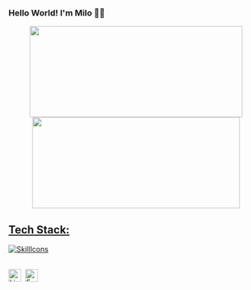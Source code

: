 ### Hello World! I'm Milo 👨‍💻
<!--
**MiloVSM/MiloVSM** is a ✨ _special_ ✨ repository because its `README.md` (this file) appears on your GitHub profile.

Here are some ideas to get you started:

- 🔭 I’m currently working on ...
- 🌱 I’m currently learning ...
- 👯 I’m looking to collaborate on ...
- 🤔 I’m looking for help with ...
- 💬 Ask me about ...
- 📫 How to reach me: ...
- 😄 Pronouns: ...
- ⚡ Fun fact: ...
-->
<div align="center" style="display: inline-flex">
<a href="https://github.com/MiloVSM?tab=repositories">
  <img width="420em" height="180em" src="https://github-readme-stats.vercel.app/api?username=MiloVSM&show_icons=true&theme=midnight-purple&include_all_commits=true&count_private=true"/>
  <img width="410em" height="180em" src="https://github-readme-stats.vercel.app/api/top-langs/?username=MiloVSM&layout=compact&langs_count=8&theme=midnight-purple"/>
</div>
  
##  Tech Stack:

  [![SkillIcons](https://skillicons.dev/icons?i=js,nodejs,react,cs,dotnet)](https://skillicons.dev)<br/>&nbsp;
<div> 
  <a href="https://linkedin.com/in/milovsm" target="_blank"><img src="https://img.shields.io/badge/Linkedin-0077B5?style=flat&logo=linkedin&logoColor=white" alt="LinkedIn Badge" height="25"></a>&nbsp;
  <a href="mailto:murilo1.0@outlook.com" target="_blank"><img src="https://img.shields.io/badge/Email-D14836?style=flat&logo=gmail&logoColor=white" alt="Email Badge" height="25"></a>&nbsp;
</div>
